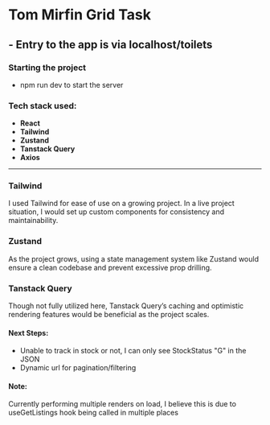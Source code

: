 # Tom Mirfin Grid Task

## - Entry to the app is via localhost/toilets

### Starting the project

- npm run dev to start the server

### Tech stack used:

- **React**
- **Tailwind**
- **Zustand**
- **Tanstack Query**
- **Axios**

---

### Tailwind

I used Tailwind for ease of use on a growing project. In a live project situation, I would set up custom components for consistency and maintainability.

### Zustand

As the project grows, using a state management system like Zustand would ensure a clean codebase and prevent excessive prop drilling.

### Tanstack Query

Though not fully utilized here, Tanstack Query’s caching and optimistic rendering features would be beneficial as the project scales.

#### Next Steps:

- Unable to track in stock or not, I can only see StockStatus "G" in the JSON
- Dynamic url for pagination/filtering

#### Note:

Currently performing multiple renders on load, I believe this is due to useGetListings hook being called in multiple places
